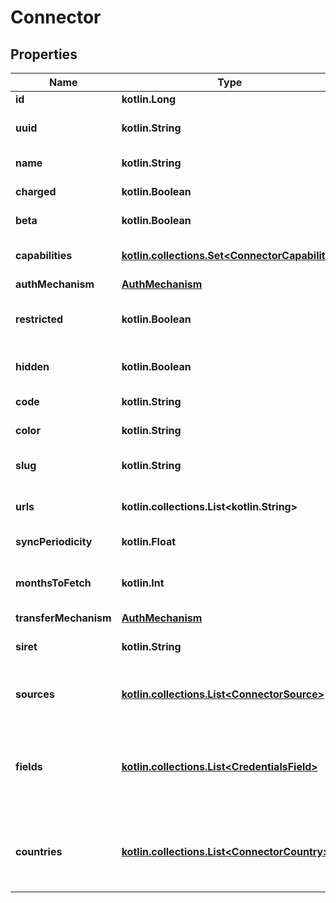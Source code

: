
# Connector

## Properties
Name | Type | Description | Notes
------------ | ------------- | ------------- | -------------
**id** | **kotlin.Long** |  | 
**uuid** | **kotlin.String** | Unique connector identifier, stable across API domains. | 
**name** | **kotlin.String** | Name of the bank or provider. | 
**charged** | **kotlin.Boolean** | Whether usage of this connector is charged. | 
**beta** | **kotlin.Boolean** | If true, this connector is likely instable. | 
**capabilities** | [**kotlin.collections.Set&lt;ConnectorCapability&gt;**](ConnectorCapability.md) | A list of capabilities supported by this connector. | 
**authMechanism** | [**AuthMechanism**](AuthMechanism.md) |  | 
**restricted** | **kotlin.Boolean** | If true, new connections cannot be added with this connector. | 
**hidden** | **kotlin.Boolean** | Whether this connector is hidden from users. |  [optional]
**code** | **kotlin.String** | For bank connectors, the bank code. |  [optional]
**color** | **kotlin.String** | Branding color of the bank or provider. |  [optional]
**slug** | **kotlin.String** | A short letter code to identify the connector. Slugs are not unique. |  [optional]
**urls** | **kotlin.collections.List&lt;kotlin.String&gt;** | A list of websites associated with the connector. |  [optional]
**syncPeriodicity** | **kotlin.Float** | How many days to wait between syncs. |  [optional]
**monthsToFetch** | **kotlin.Int** | Number of months of history to fetch when synchronizing a connection. |  [optional]
**transferMechanism** | [**AuthMechanism**](AuthMechanism.md) |  |  [optional]
**siret** | **kotlin.String** | For provider connectors, the SIRET code. |  [optional]
**sources** | [**kotlin.collections.List&lt;ConnectorSource&gt;**](ConnectorSource.md) | Optional &#x60;expand&#x60;: The details of the sources available for the connector. |  [optional]
**fields** | [**kotlin.collections.List&lt;CredentialsField&gt;**](CredentialsField.md) | Optional &#x60;expand&#x60;: The list of initial form fields associated with the connector. Only relevant when building a custom connection integration. |  [optional]
**countries** | [**kotlin.collections.List&lt;ConnectorCountry&gt;**](ConnectorCountry.md) | Optional &#x60;expand&#x60;: Countries where users can open or have accounts/subscriptions with the given institution. |  [optional]



